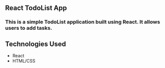 ## React TodoList App
### This is a simple TodoList application built using React. It allows users to add tasks.
## Technologies Used
* React
* HTML/CSS